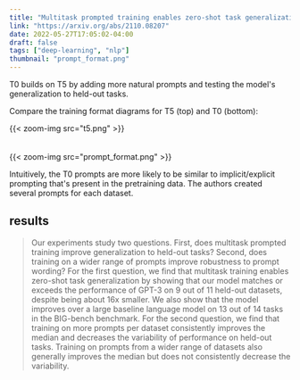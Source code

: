 ```yaml
---
title: "Multitask prompted training enables zero-shot task generalization (T0)"
link: "https://arxiv.org/abs/2110.08207"
date: 2022-05-27T17:05:02-04:00
draft: false
tags: ["deep-learning", "nlp"]
thumbnail: "prompt_format.png"
---
```


T0 builds on T5 by adding more natural prompts and testing the model's generalization to held-out tasks.

Compare the training format diagrams for T5 (top) and T0 (bottom):

{{< zoom-img src="t5.png" >}}
<br /><br /><br />
{{< zoom-img src="prompt_format.png" >}}

Intuitively, the T0 prompts are more likely to be similar to implicit/explicit prompting that's present in the pretraining data. The authors created several prompts for each dataset.

## results

> Our experiments study two questions. First, does multitask prompted training improve generalization to held-out tasks? Second, does training on a wider range of prompts improve robustness to prompt wording? For the first question, we find that multitask training enables zero-shot task generalization by showing that our model matches or exceeds the performance of GPT-3 on 9 out of 11 held-out datasets, despite being about 16x smaller. We also show that the model improves over a large baseline language model on 13 out of 14 tasks in the BIG-bench benchmark. For the second question, we find that training on more prompts per dataset consistently improves the median and decreases the variability of performance on held-out tasks. Training on prompts from a wider range of datasets also generally improves the median but does not consistently decrease the variability.
